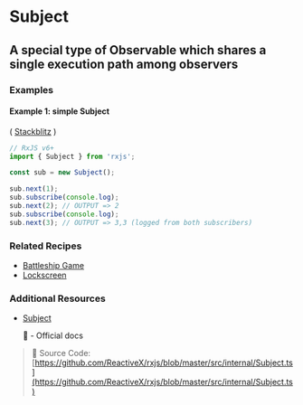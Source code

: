# Subject

## A special type of Observable which shares a single execution path among observers

### Examples

#### Example 1: simple Subject

\( [Stackblitz](https://stackblitz.com/edit/rxjs-subject-simple-example?file=index.ts&devtoolsheight=100) \)

```javascript
// RxJS v6+
import { Subject } from 'rxjs';

const sub = new Subject();

sub.next(1);
sub.subscribe(console.log);
sub.next(2); // OUTPUT => 2
sub.subscribe(console.log);
sub.next(3); // OUTPUT => 3,3 (logged from both subscribers)
```

### Related Recipes

* [Battleship Game](../recipes/battleship-game.md)
* [Lockscreen](../recipes/lockscreen.md)

### Additional Resources

* [Subject](https://rxjs-dev.firebaseapp.com/api/index/class/Subject)

  📰 - Official docs

> 📂 Source Code: [https://github.com/ReactiveX/rxjs/blob/master/src/internal/Subject.ts](https://github.com/ReactiveX/rxjs/blob/master/src/internal/Subject.ts)

